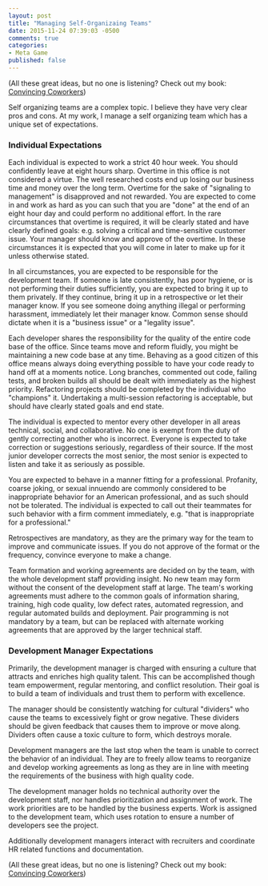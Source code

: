 ```yaml
---
layout: post
title: "Managing Self-Organizaing Teams"
date: 2015-11-24 07:39:03 -0500
comments: true
categories: 
- Meta Game
published: false
---
```


(All these great ideas, but no one is listening? Check out my
book: [Convincing Coworkers](https://leanpub.com/convincingcoworkers))

Self organizing teams are a complex topic. I believe they have very clear pros
and cons. At my work, I manage a self organizing team which has a unique set of
expectations. 

### Individual Expectations

Each individual is expected to work a strict 40 hour week. You should
confidently leave at eight hours sharp. Overtime in this office is not
considered a virtue. The well researched costs end up losing our business time
and money over the long term. Overtime for the sake of "signaling to management"
is disapproved and not rewarded. You are expected to come in and work as hard as
you can such that you are "done" at the end of an eight hour day and could
perform no additional effort. In the rare circumstances that overtime is
required, it will be clearly stated and have clearly defined goals: e.g. solving
a critical and time-sensitive customer issue. Your manager should know and
approve of the overtime. In these circumstances it is expected that you will
come in later to make up for it unless otherwise stated.

In all circumstances, you are expected to be responsible for the development
team. If someone is late consistently, has poor hygiene, or is not performing
their duties sufficiently, you are expected to bring it up to them privately. If
they continue, bring it up in a retrospective or let their manager know. If you
see someone doing anything illegal or performing harassment, immediately let
their manager know. Common sense should dictate when it is a "business issue" or
a "legality issue".

Each developer shares the responsibility for the quality of the entire code base
of the office. Since teams move and reform fluidly, you might be maintaining a
new code base at any time. Behaving as a good citizen of this office means
always doing everything possible to have your code ready to hand off at a
moments notice. Long branches, commented out code, failing tests, and broken
builds all should be dealt with immediately as the highest priority. Refactoring
projects should be completed by the individual who "champions" it. Undertaking a
multi-session refactoring is acceptable, but should have clearly stated goals
and end state.

The individual is expected to mentor every other developer in all areas
technical, social, and collaborative. No one is exempt from the duty of gently
correcting another who is incorrect. Everyone is expected to take correction or
suggestions seriously, regardless of their source. If the most junior developer
corrects the most senior, the most senior is expected to listen and take it as
seriously as possible.

You are expected to behave in a manner fitting for a professional. Profanity,
coarse joking, or sexual innuendo are commonly considered to be inappropriate
behavior for an American professional, and as such should not be tolerated. The
individual is expected to call out their teammates for such behavior with a firm
comment immediately, e.g. "that is inappropriate for a professional."

Retrospectives are mandatory, as they are the primary way for the team to
improve and communicate issues. If you do not approve of the format or the
frequency, convince everyone to make a change.

Team formation and working agreements are decided on by the team, with the whole
development staff providing insight. No new team may form without the consent of
the development staff at large. The team's working agreements must adhere to the
common goals of information sharing, training, high code quality, low defect
rates, automated regression, and regular automated builds and deployment. Pair
programming is not mandatory by a team, but can be replaced with alternate
working agreements that are approved by the larger technical staff.

### Development Manager Expectations

Primarily, the development manager is charged with ensuring a culture that
attracts and enriches high quality talent. This can be accomplished though team
empowerment, regular mentoring, and conflict resolution. Their goal is to build
a team of individuals and trust them to perform with excellence.

The manager should be consistently watching for cultural "dividers" who cause
the teams to excessively fight or grow negative. These dividers should be given
feedback that causes them to improve or move along. Dividers often cause a toxic
culture to form, which destroys morale.

Development managers are the last stop when the team is unable to correct the
behavior of an individual. They are to freely allow teams to reorganize and
develop working agreements as long as they are in line with meeting the
requirements of the business with high quality code.

The development manager holds no technical authority over the development staff,
nor handles prioritization and assignment of work. The work priorities are to be
handled by the business experts. Work is assigned to the development team, which
uses rotation to ensure a number of developers see the project.

Additionally development managers interact with recruiters and coordinate HR
related functions and documentation.

(All these great ideas, but no one is listening? Check out my
book: [Convincing Coworkers](https://leanpub.com/convincingcoworkers))
